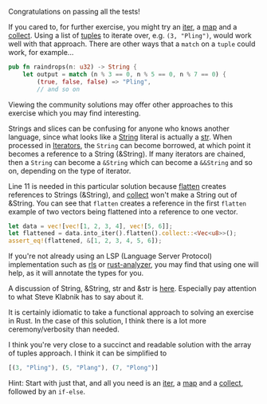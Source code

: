Congratulations on passing all the tests!

If you cared to, for further exercise, you might try an 
[iter](https://doc.rust-lang.org/std/primitive.slice.html#method.iter),
a [map](https://doc.rust-lang.org/std/iter/trait.Iterator.html#method.map) and a
[collect](https://doc.rust-lang.org/std/iter/trait.Iterator.html#method.collect). 
Using a list of 
[tuples](https://doc.rust-lang.org/stable/rust-by-example/primitives/tuples.html)
to iterate over, e.g. `(3, "Pling")`, would work well with that approach. There 
are other ways that a `match` on a `tuple` could work, for example...

```rust
pub fn raindrops(n: u32) -> String {
    let output = match (n % 3 == 0, n % 5 == 0, n % 7 == 0) {
        (true, false, false) => "Pling",
        // and so on
```

Viewing the community solutions may offer other approaches to this exercise 
which you may find interesting.

Strings and slices can be confusing for anyone who knows another language, since
what looks like a
[String](https://doc.rust-lang.org/std/string/struct.String.html) literal is
actually a [str](https://doc.rust-lang.org/std/primitive.str.html). When
processed in
[Iterators](https://doc.rust-lang.org/std/iter/trait.Iterator.html), the
`String` can become borrowed, at which point it becomes a reference to a String
(&String). If many iterators are chained, then a `String` can become a `&String`
which can become a `&&String` and so on, depending on the type of iterator.

Line 11 is needed in this particular solution because
[flatten](https://doc.rust-lang.org/std/iter/trait.Iterator.html#method.flatten)
creates references to Strings (&String), and
[collect](https://doc.rust-lang.org/std/iter/trait.Iterator.html#method.collect)
won't make a String out of &String. You can see that `flatten` creates a
reference in the first `flatten` example of two vectors being flattened into a
reference to one vector.

```rust
let data = vec![vec![1, 2, 3, 4], vec![5, 6]];
let flattened = data.into_iter().flatten().collect::<Vec<u8>>();
assert_eq!(flattened, &[1, 2, 3, 4, 5, 6]);
```

If you're not already using an LSP (Language Server Protocol) implementation
such as [rls](https://github.com/rust-lang/rls) or
[rust-analyzer](https://rust-analyzer.github.io/), you may find that using one
will help, as it will annotate the types for you.

A discussion of String, &String, str and &str is
[here](https://users.rust-lang.org/t/whats-the-difference-between-string-and-str/10177).
Especially pay attention to what Steve Klabnik has to say about it.

It is certainly idiomatic to take a functional approach to solving an exercise
in Rust. In the case of this solution, I think there is a lot more
ceremony/verbosity than needed.

I think you're very close to a succinct and readable solution with the array of
tuples approach. I think it can be simplified to

```rust
[(3, "Pling"), (5, "Plang"), (7, "Plong")]
```

Hint: Start with just that, and all you need is an
[iter](https://doc.rust-lang.org/std/primitive.slice.html#method.iter), a
[map](https://doc.rust-lang.org/std/iter/trait.Iterator.html#method.map) and a
[collect](https://doc.rust-lang.org/std/iter/trait.Iterator.html#method.collect),
followed by an `if-else`.
